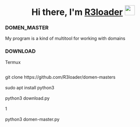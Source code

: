 

<h1 align="center">Hi there, I'm <a href="https://github.com/R3loader" target="_blank">R3loader</a> 
<img src="https://github.com/blackcater/blackcater/raw/main/images/Hi.gif" height="32"/></h1>


<h3>
  DOMEN_MASTER
</h3>

My program is a kind of multitool for working with domains

<h3>
  DOWNLOAD
</h3>
Termux
<p style="text-indent: 25px;>
  <br>git clone https://github.com/R3loader/domen-masters </br> pkg install python3</br><br>python3 download.py</br><br>1</br><br>python3 domen-master.py</br>
</p>
Linux
<p style="text-indent: 25px;>
  <br>git clone https://github.com/R3loader/domen-masters</br>
  <br>sudo apt install python3</br>
  <br>python3 download.py</br>
  <br>1</br>
  <br>python3 domen-master.py</br>
</p>
